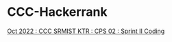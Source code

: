 # CCC-Hackerrank

[Oct 2022 : CCC SRMIST KTR : CPS 02 : Sprint II Coding](https://github.com/VikashPR/CCC-Hackerrank/blob/main/Oct-2022-CCC.md)
